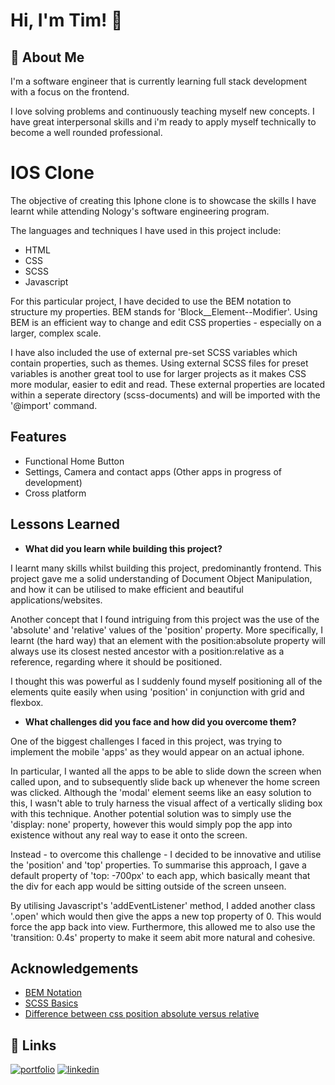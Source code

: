 
# Hi, I'm Tim! 👋


## 🚀 About Me
I'm a software engineer that is currently learning full stack development with a focus on the frontend. 

I love solving problems and continuously teaching myself new concepts. I have great interpersonal skills and i'm ready to apply myself technically to become a well rounded professional.


# IOS Clone

The objective of creating this Iphone clone is to showcase the skills I have learnt while attending Nology's software engineering program. 

The languages and techniques I have used in this project include:
- HTML
- CSS 
- SCSS
- Javascript

For this particular project, I have decided to use the BEM notation to structure my properties. BEM stands for 'Block__Element--Modifier'. Using BEM is an efficient way to change and edit CSS properties - especially on a larger, complex scale.


I have also included the use of external pre-set SCSS variables which contain properties, such as themes. Using external SCSS files for preset variables is another great tool to use for larger projects as it makes CSS more modular, easier to edit and read. These external properties are located within a seperate directory (scss-documents) and will be imported with the '@import' command.


## Features

- Functional Home Button
- Settings, Camera and contact apps (Other apps in progress of development)
- Cross platform


## Lessons Learned

- **What did you learn while building this project?**

I learnt many skills whilst building this project, predominantly frontend. This project gave me a solid understanding of Document Object Manipulation, and how it can be utilised to make efficient and beautiful applications/websites. 

Another concept that I found intriguing from this project was the use of the 'absolute' and 'relative' values of the 'position' property. More specifically, I learnt (the hard way) that an element with the position:absolute property will always use its closest nested ancestor with a position:relative as a reference, regarding where it should be positioned. 

I thought this was powerful as I suddenly found myself positioning all of the elements quite easily when using 'position' in conjunction with grid and flexbox.

- **What challenges did you face and how did you overcome them?**

One of the biggest challenges I faced in this project, was trying to implement the mobile 'apps' as they would appear on an actual iphone. 

In particular, I wanted all the apps to be able to slide down the screen when called upon, and to subsequently slide back up whenever the home screen was clicked. Although the 'modal' element seems like an easy solution to this, I wasn't able to truly harness the visual affect of a vertically sliding box with this technique. Another potential solution was to simply use the 'display: none' property, however this would simply pop the app into existence without any real way to ease it onto the screen.

Instead - to overcome this challenge - I decided to be innovative and utilise the 'position' and 'top' properties. To summarise this approach, I gave a default property of 'top: -700px' to each app, which basically meant that the div for each app would be sitting outside of the screen unseen. 

By utilising Javascript's 'addEventListener' method, I added another class '.open' which would then give the apps a new top property of 0. This would force the app back into view. Furthermore, this allowed me to also use the 'transition: 0.4s' property to make it seem abit more natural and cohesive.


## Acknowledgements

 - [BEM Notation](https://getbem.com/introduction/)
 - [SCSS Basics](https://sass-lang.com/guide)
 - [Difference between css position absolute versus relative](https://leannezhang.medium.com/difference-between-css-position-absolute-versus-relative-35f064384c6)


## 🔗 Links
[![portfolio](https://img.shields.io/badge/my_portfolio-000?style=for-the-badge&logo=ko-fi&logoColor=white)](https://github.com/Tim-Mclennan/My-Portfolio)
[![linkedin](https://img.shields.io/badge/linkedin-0A66C2?style=for-the-badge&logo=linkedin&logoColor=white)](https://www.linkedin.com/in/tim-mclennan-0563341aa/)

